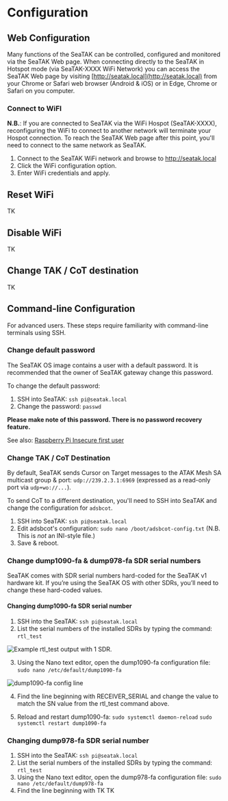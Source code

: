 # Configuration

## Web Configuration

Many functions of the SeaTAK can be controlled, configured and monitored via the SeaTAK 
Web page. When connecting directly to the SeaTAK in Hotspot mode (via SeaTAK-XXXX WiFi Network) you can access the SeaTAK Web page by visiting [http://seatak.local](http://seatak.local) from your Chrome or Safari web browser (Android & iOS) or in Edge, Chrome or Safari on you computer.

### Connect to WiFI

**N.B.**: If you are connected to SeaTAK via the WiFi Hospot (SeaTAK-XXXX), reconfiguring the WiFi to connect to another network will terminate your Hospot connection. To reach the SeaTAK Web page after this point, you'll need to connect to the same network as SeaTAK.

1. Connect to the SeaTAK WiFi network and browse to http://seatak.local
2. Click the WiFi configuration option.
3. Enter WiFi credentials and apply.

## Reset WiFi

TK

## Disable WiFi

TK

## Change TAK / CoT destination

TK

## Command-line Configuration

For advanced users. These steps require familiarity with command-line terminals using SSH. 

### Change default password

The SeaTAK OS image contains a user with a default password. It is recommended that the 
owner of SeaTAK gateway change this password.

To change the default password:

1. SSH into SeaTAK: ``ssh pi@seatak.local``
2. Change the password: ``passwd``

**Please make note of this password. There is no password recovery feature.**

See also: [Raspberry Pi Insecure first user](https://www.raspberrypi.com/news/raspberry-pi-bullseye-update-april-2022/)

### Change TAK / CoT Destination

By default, SeaTAK sends Cursor on Target messages to the ATAK Mesh SA multicast group & port: ``udp://239.2.3.1:6969`` (expressed as a read-only port via ``udp+wo://...``). 

To send CoT to a different destination, you'll need to SSH into SeaTAK and change the 
configuration for ``adsbcot``.

1. SSH into SeaTAK: ``ssh pi@seatak.local``
2. Edit adsbcot's configuration: ``sudo nano /boot/adsbcot-config.txt`` (N.B. This is *not* an INI-style file.)
3. Save & reboot.


### Change dump1090-fa & dump978-fa SDR serial numbers

SeaTAK comes with SDR serial numbers hard-coded for the SeaTAK v1 hardware kit. If 
you’re using the SeaTAK OS with other SDRs, you’ll need to change these hard-coded values.

#### Changing dump1090-fa SDR serial number

1. SSH into the SeaTAK: ``ssh pi@seatak.local``
2. List the serial numbers of the installed SDRs by typing the command: ``rtl_test``

![Example rtl_test output with 1 SDR.](https://images.squarespace-cdn.com/content/v1/6477cab5986c146297acea21/8d1ecb30-17f4-4225-a7c6-76eca789b645/Screen+Shot+2023-07-08+at+11.48.45+AM.png)

3. Using the Nano text editor, open the dump1090-fa configuration file: ``sudo nano /etc/default/dump1090-fa``

![dump1090-fa config line](https://images.squarespace-cdn.com/content/v1/6477cab5986c146297acea21/44e90a93-624d-404b-b758-24d55377e626/Screen+Shot+2023-07-08+at+11.49.44+AM.png)

4. Find the line beginning with RECEIVER_SERIAL and change the value to match the SN value from the rtl_test command above.

5. Reload and restart dump1090-fa:
``sudo systemctl daemon-reload``
``sudo systemctl restart dump1090-fa``

### Changing dump978-fa SDR serial number

1. SSH into the SeaTAK: ``ssh pi@seatak.local``
2. List the serial numbers of the installed SDRs by typing the command: ``rtl_test``
3. Using the Nano text editor, open the dump978-fa configuration file: 
``sudo nano /etc/default/dump978-fa``
4. Find the line beginning with TK TK
